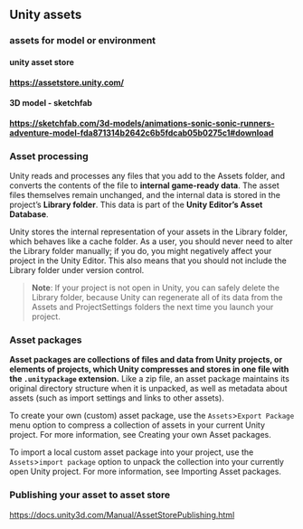 ## Unity assets

### assets for model or environment
#### unity asset store
**https://assetstore.unity.com/**

#### 3D model - sketchfab
**https://sketchfab.com/3d-models/animations-sonic-sonic-runners-adventure-model-fda871314b2642c6b5fdcab05b0275c1#download**

### Asset processing
Unity reads and processes any files that you add to the Assets folder, and converts the contents of the file to **internal game-ready data**. The asset files themselves remain unchanged, and the internal data is stored in the project’s **Library folder**. This data is part of the **Unity Editor’s Asset Database**.

Unity stores the internal representation of your assets in the Library folder, which behaves like a cache folder. As a user, you should never need to alter the Library folder manually; if you do, you might negatively affect your project in the Unity Editor. This also means that you should not include the Library folder under version control.

> **Note**: If your project is not open in Unity, you can safely delete the Library folder, because Unity can regenerate all of its data from the Assets and ProjectSettings folders the next time you launch your project.


### Asset packages
**Asset packages are collections of files and data from Unity projects, or elements of projects, which Unity compresses and stores in one file with the `.unitypackage` extension.** Like a zip file, an asset package maintains its original directory structure when it is unpacked, as well as metadata about assets (such as import settings and links to other assets).

To create your own (custom) asset package, use the 
`Assets`>`Export Package` menu option to compress a collection of assets in your current Unity project. For more information, see Creating your own Asset packages.

To import a local custom asset package into your project, use the `Assets`>`import package` option to unpack the collection into your currently open Unity project. For more information, see Importing Asset packages.


### Publishing your asset to asset store
https://docs.unity3d.com/Manual/AssetStorePublishing.html

